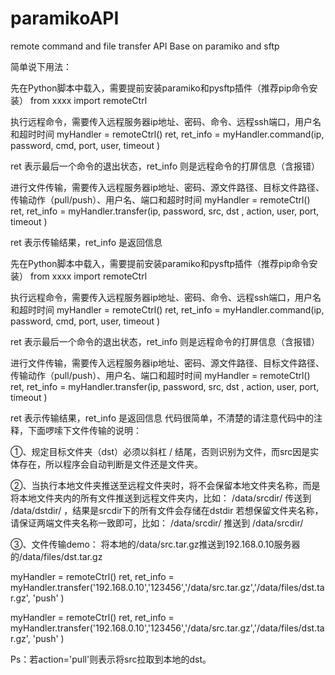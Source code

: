 # paramikoAPI
remote command and file transfer API Base on paramiko and sftp

简单说下用法：

先在Python脚本中载入，需要提前安装paramiko和pysftp插件（推荐pip命令安装）
from xxxx import remoteCtrl

执行远程命令，需要传入远程服务器ip地址、密码、命令、远程ssh端口，用户名和超时时间
myHandler = remoteCtrl()
ret, ret_info = myHandler.command(ip, password, cmd, port, user, timeout )

ret 表示最后一个命令的退出状态，ret_info 则是远程命令的打屏信息（含报错）

进行文件传输，需要传入远程服务器ip地址、密码、源文件路径、目标文件路径、传输动作（pull/push）、用户名、端口和超时时间
myHandler = remoteCtrl()
ret, ret_info = myHandler.transfer(ip, password, src, dst , action, user, port, timeout )

ret 表示传输结果，ret_info 是返回信息

先在Python脚本中载入，需要提前安装paramiko和pysftp插件（推荐pip命令安装）
from xxxx import remoteCtrl
 
执行远程命令，需要传入远程服务器ip地址、密码、命令、远程ssh端口，用户名和超时时间
myHandler = remoteCtrl()
ret, ret_info = myHandler.command(ip, password, cmd, port, user, timeout )
 
ret 表示最后一个命令的退出状态，ret_info 则是远程命令的打屏信息（含报错）
 
进行文件传输，需要传入远程服务器ip地址、密码、源文件路径、目标文件路径、传输动作（pull/push）、用户名、端口和超时时间
myHandler = remoteCtrl()
ret, ret_info = myHandler.transfer(ip, password, src, dst , action, user, port, timeout )

ret 表示传输结果，ret_info 是返回信息
代码很简单，不清楚的请注意代码中的注释，下面啰嗦下文件传输的说明：

①、规定目标文件夹（dst）必须以斜杠 / 结尾，否则识别为文件，而src因是实体存在，所以程序会自动判断是文件还是文件夹。

②、当执行本地文件夹推送至远程文件夹时，将不会保留本地文件夹名称，而是将本地文件夹内的所有文件推送到远程文件夹内，比如：
/data/srcdir/   传送到 /data/dstdir/ ，结果是srcdir下的所有文件会存储在dstdir
若想保留文件夹名称，请保证两端文件夹名称一致即可，比如：
/data/srcdir/   推送到 /data/srcdir/

③、文件传输demo：
将本地的/data/src.tar.gz推送到192.168.0.10服务器的/data/files/dst.tar.gz

myHandler = remoteCtrl()
ret, ret_info = myHandler.transfer('192.168.0.10','123456','/data/src.tar.gz','/data/files/dst.tar.gz', 'push' )

myHandler = remoteCtrl()
ret, ret_info = myHandler.transfer('192.168.0.10','123456','/data/src.tar.gz','/data/files/dst.tar.gz', 'push' )

Ps：若action='pull'则表示将src拉取到本地的dst。
